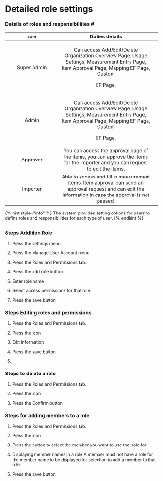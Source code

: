# Detailed role settings

### Details of roles and responsibilities \#

<table><thead><tr><th width="161" align="center">role</th><th align="center">Duties details</th><th data-hidden></th></tr></thead><tbody><tr><td align="center">Super Admin</td><td align="center"><p>Can access Add/Edit/Delete Organization Overview Page, Usage Settings, Measurement Entry Page, Item Approval Page, Mapping EF Page, Custom</p><p>EF Page.</p></td><td></td></tr><tr><td align="center">Admin</td><td align="center"><p>Can access Add/Edit/Delete Organization Overview Page, Usage Settings, Measurement Entry Page, Item Approval Page, Mapping EF Page, Custom</p><p>EF Page.</p></td><td></td></tr><tr><td align="center">Approver</td><td align="center">You can access the approval page of the items, you can approve the items for the Importer and you can request to edit the items.</td><td></td></tr><tr><td align="center">Importer</td><td align="center">Able to access and fill in measurement items. Item approval can send an approval request and can edit the information in case the approval is not passed.</td><td></td></tr></tbody></table>

{% hint style="info" %}
The system provides setting options for users to define roles and responsibilities for each type of user.
{% endhint %}

##

### Steps Addition Role &#x20;





1. Press the settings menu
2. ﻿﻿﻿Press the Manage User Account menu.
3. ﻿﻿﻿Press the Roles and Permissions tab.
4. ﻿﻿﻿Press the add role button





1. Enter role name
2. ﻿﻿﻿Select access permissions for that role.
3. Press the save button

### Steps Editing roles and permissions





1. Press the Roles and Permissions tab.
2. ﻿﻿﻿Press the icon





1. Edit information
2. ﻿﻿﻿Press the save button
3.

### Steps to delete a role





1. Press the Roles and Permissions tab.
2. ﻿﻿﻿Press the icon





1. Press the Confirm button

###

### Steps for adding members to a role





1. Press the Roles and Permissions tab.
2. ﻿﻿﻿Press the icon





1. Press the button to select the member you want to use that role for.﻿﻿﻿
2. Displaying member names in a role A member must not have a role for the member name to be displayed for selection to add a member to that role.
3. ﻿﻿﻿Press the save button
